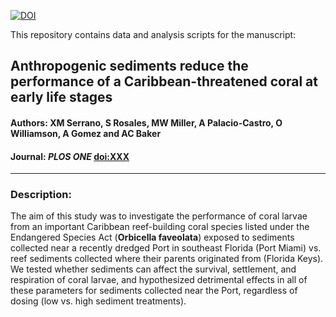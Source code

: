 [![DOI](https://zenodo.org/badge/doi/XXXX.svg)](http://dx.doi.org/XXXXXXX)

This repository contains data and analysis scripts for the manuscript:

## Anthropogenic sediments reduce the performance of a Caribbean-threatened coral at early life stages

#### Authors: XM Serrano, S Rosales, MW Miller, A Palacio-Castro, O Williamson, A Gomez and AC Baker

#### Journal: _PLOS ONE_ [doi:XXX](http://dx.doi.org/XXX)  

-----

### Description:
The aim of this study was to investigate the performance of coral larvae from an important Caribbean reef-building coral species listed under the Endangered Species Act (**Orbicella faveolata**) exposed to sediments collected near a recently dredged Port in southeast Florida (Port Miami) vs. reef sediments collected where their parents originated from (Florida Keys). We tested whether sediments can affect the survival, settlement, and respiration of coral larvae, and hypothesized detrimental effects in all of these parameters for sediments collected near the Port, regardless of dosing (low vs. high sediment treatments).

